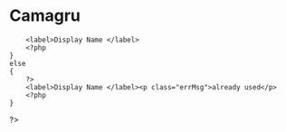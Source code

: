# Camagru

<?php
	echo " LOGINUSED[".$loginUsed."]";
	if($loginUsed === false)
	{
		?>
		<label>Display Name </label>
		<?php
	}
	else
	{
		?>
		<label>Display Name </label><p class="errMsg">already used</p>
		<?php
	}
?>
